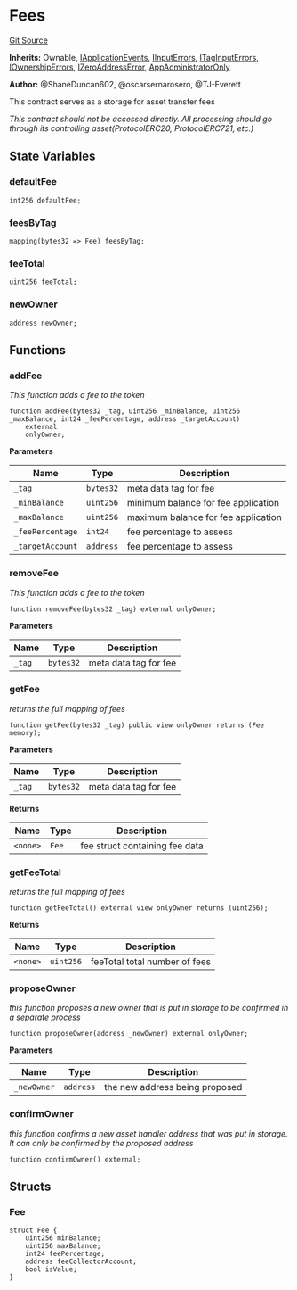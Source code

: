 # Fees
[Git Source](https://github.com/thrackle-io/rules-protocol/blob/32fc908f43bfbb804e52e049074d30ce661a637a/src/token/data/Fees.sol)

**Inherits:**
Ownable, [IApplicationEvents](/src/interfaces/IEvents.sol/interface.IApplicationEvents.md), [IInputErrors](/src/interfaces/IErrors.sol/interface.IInputErrors.md), [ITagInputErrors](/src/interfaces/IErrors.sol/interface.ITagInputErrors.md), [IOwnershipErrors](/src/interfaces/IErrors.sol/interface.IOwnershipErrors.md), [IZeroAddressError](/src/interfaces/IErrors.sol/interface.IZeroAddressError.md), [AppAdministratorOnly](/src/economic/AppAdministratorOnly.sol/contract.AppAdministratorOnly.md)

**Author:**
@ShaneDuncan602, @oscarsernarosero, @TJ-Everett

This contract serves as a storage for asset transfer fees

*This contract should not be accessed directly. All processing should go through its controlling asset(ProtocolERC20, ProtocolERC721, etc.)*


## State Variables
### defaultFee

```solidity
int256 defaultFee;
```


### feesByTag

```solidity
mapping(bytes32 => Fee) feesByTag;
```


### feeTotal

```solidity
uint256 feeTotal;
```


### newOwner

```solidity
address newOwner;
```


## Functions
### addFee

*This function adds a fee to the token*


```solidity
function addFee(bytes32 _tag, uint256 _minBalance, uint256 _maxBalance, int24 _feePercentage, address _targetAccount)
    external
    onlyOwner;
```
**Parameters**

|Name|Type|Description|
|----|----|-----------|
|`_tag`|`bytes32`|meta data tag for fee|
|`_minBalance`|`uint256`|minimum balance for fee application|
|`_maxBalance`|`uint256`|maximum balance for fee application|
|`_feePercentage`|`int24`|fee percentage to assess|
|`_targetAccount`|`address`|fee percentage to assess|


### removeFee

*This function adds a fee to the token*


```solidity
function removeFee(bytes32 _tag) external onlyOwner;
```
**Parameters**

|Name|Type|Description|
|----|----|-----------|
|`_tag`|`bytes32`|meta data tag for fee|


### getFee

*returns the full mapping of fees*


```solidity
function getFee(bytes32 _tag) public view onlyOwner returns (Fee memory);
```
**Parameters**

|Name|Type|Description|
|----|----|-----------|
|`_tag`|`bytes32`|meta data tag for fee|

**Returns**

|Name|Type|Description|
|----|----|-----------|
|`<none>`|`Fee`|fee struct containing fee data|


### getFeeTotal

*returns the full mapping of fees*


```solidity
function getFeeTotal() external view onlyOwner returns (uint256);
```
**Returns**

|Name|Type|Description|
|----|----|-----------|
|`<none>`|`uint256`|feeTotal total number of fees|


### proposeOwner

*this function proposes a new owner that is put in storage to be confirmed in a separate process*


```solidity
function proposeOwner(address _newOwner) external onlyOwner;
```
**Parameters**

|Name|Type|Description|
|----|----|-----------|
|`_newOwner`|`address`|the new address being proposed|


### confirmOwner

*this function confirms a new asset handler address that was put in storage. It can only be confirmed by the proposed address*


```solidity
function confirmOwner() external;
```

## Structs
### Fee

```solidity
struct Fee {
    uint256 minBalance;
    uint256 maxBalance;
    int24 feePercentage;
    address feeCollectorAccount;
    bool isValue;
}
```

